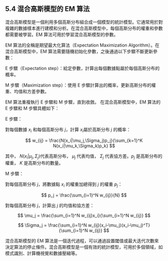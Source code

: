 ## 5.4 混合高斯模型的 EM 算法

混合高斯模型是一個利用多個高斯分布組合成一個模型的統計模型。它通常用於對複雜的數據樣本進行建模和分析。在混合高斯模型中，每個高斯分布的權重和參數都需要被學習。EM 算法可用於學習混合高斯模型的參數。

EM 算法的全稱是期望最大化算法（Expectation Maximization Algorithm）。在混合高斯模型中，EM 算法需要隨機初始化參數，之後通過以下步驟不斷更新參數：

E 步驟（Expectation step）：給定參數，計算出每個數據點屬於每個高斯分布的概率。

M 步驟（Maximization step）：使用 E 步驟計算出的概率，更新高斯分布的權重、均值和方差參數。 

EM 算法重複執行 E 步驟和 M 步驟，直到收斂。 在混合高斯模型中，EM 算法的 E 步驟和 M 步驟具體如下：

E 步驟：

對每個數據 $x_i$ 和每個高斯分布 $j$，計算 $x_i$屬於高斯分布 $j$ 的概率：

$$
    w_{ij} = \frac{N(x_i|\mu_j,\Sigma_j)p_j}{\sum_{k=1}^K N(x_i|\mu_k,\Sigma_k)p_k}
$$

其中， $N(x_i|\mu_j,\Sigma_j)$代表高斯分布， $\mu_j$ 代表均值， $\Sigma_j$ 代表協方差。$p_j$ 是高斯分布的權重， $K$ 是高斯分布的數量。

M 步驟：

對每個高斯分布 $j$，將數據點 $x_i$ 的權重加總得到 $j$ 的權重 $p_j$：

$$
    p_j = \frac{\sum_{i=1}^N w_{ij}}{N}
$$

對每個高斯分布 $j$，計算出 $j$ 的均值和協方差：

$$
    \mu_j = \frac{\sum_{i=1}^N w_{ij}x_i}{\sum_{i=1}^N w_{ij}}
$$

$$
    \Sigma_j = \frac{\sum_{i=1}^N w_{ij}(x_i-\mu_j)(x_i-\mu_j)^T}{\sum_{i=1}^N w_{ij}}
$$

混合高斯模型的 EM 算法是一個迭代過程，可以通過設置閾值或最大迭代次數來決定算法的停止條件。混合高斯模型是一個有效的統計模型，可用於多個領域，如模式識別、計算機視覺和數據壓縮等。